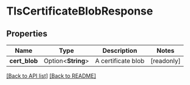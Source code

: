 # TlsCertificateBlobResponse

## Properties

Name | Type | Description | Notes
------------ | ------------- | ------------- | -------------
**cert_blob** | Option<**String**> | A certificate blob | [readonly]

[[Back to API list]](../README.md#documentation-for-api-endpoints) [[Back to README]](../README.md)


